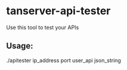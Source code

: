 # tanserver-api-tester

Use this tool to test your APIs 

## Usage:
./apitester ip_address port user_api json_string
